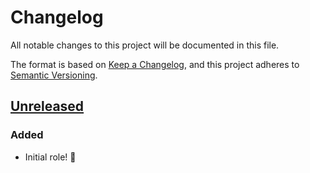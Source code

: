 # Changelog

All notable changes to this project will be documented in this file.

The format is based on [Keep a Changelog](https://keepachangelog.com/en/1.0.0/),
and this project adheres to [Semantic Versioning](https://semver.org/spec/v2.0.0.html).

## [Unreleased]

### Added

- Initial role! 🚀

[Unreleased]: https://github.com/iancleary/ansible-role-git-repos/compare/v0.1.0...HEAD
[0.1.0]: https://github.com/iancleary/ansible-role-git-repos/releases/tag/v0.1.0
